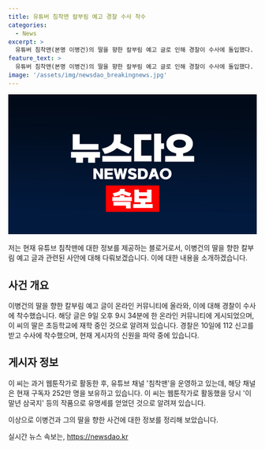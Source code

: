 ```yaml
---
title: 유튜버 침착맨 칼부림 예고 경찰 수사 착수
categories:
  - News
excerpt: >
  유튜버 침착맨(본명 이병건)의 딸을 향한 칼부림 예고 글로 인해 경찰이 수사에 돌입했다. 온라인 커뮤니티에 공개된 글은 이 씨의 초등학교에 다니는 딸을 상대로 칼 부리려는 내용이었다. 경찰은 112 신고를 받고 수사에 착수해 게시자의 신원을 파악 중이다. 유명한 웹툰작가 출신이자 유튜브 채널 침착맨을 운영하는 이병건의 사건에 관심이 쏠리고 있다. (150자)
feature_text: >
  유튜버 침착맨(본명 이병건)의 딸을 향한 칼부림 예고 글로 인해 경찰이 수사에 돌입했다. 온라인 커뮤니티에 공개된 글은 이 씨의 초등학교에 다니는 딸을 상대로 칼 부리려는 내용이었다. 경찰은 112 신고를 받고 수사에 착수해 게시자의 신원을 파악 중이다. 유명한 웹툰작가 출신이자 유튜브 채널 침착맨을 운영하는 이병건의 사건에 관심이 쏠리고 있다. (150자)
image: '/assets/img/newsdao_breakingnews.jpg'
---
```


<p><img src="/assets/img/newsdao_breakingnews.jpg" alt="pcversion 속보" /></p>

<p>저는 현재 유튜브 침착맨에 대한 정보를 제공하는 블로거로서, 이병건의 딸을 향한 칼부림 예고 글과 관련된 사안에 대해 다뤄보겠습니다. 이에 대한 내용을 소개하겠습니다.</p>

<h2 data-ke-size="size26">사건 개요</h2>

<p data-ke-size="size16">이병건의 딸을 향한 칼부림 예고 글이 온라인 커뮤니티에 올라와, 이에 대해 경찰이 수사에 착수했습니다. 해당 글은 9일 오후 9시 34분에 한 온라인 커뮤니티에 게시되었으며, 이 씨의 딸은 초등학교에 재학 중인 것으로 알려져 있습니다. 경찰은 10일에 112 신고를 받고 수사에 착수했으며, 현재 게시자의 신원을 파악 중에 있습니다.</p>

<h2 data-ke-size="size26">게시자 정보</h2>

<p data-ke-size="size16">이 씨는 과거 웹툰작가로 활동한 후, 유튜브 채널 '침착맨'을 운영하고 있는데, 해당 채널은 현재 구독자 252만 명을 보유하고 있습니다. 이 씨는 웹툰작가로 활동했을 당시 '이말년 삼국지' 등의 작품으로 유명세를 얻었던 것으로 알려져 있습니다.</p>

<p>이상으로 이병건과 그의 딸을 향한 사건에 대한 정보를 정리해 보았습니다.</p>
실시간 뉴스 속보는, <a href="https://newsdao.kr" rel="dofollow">https://newsdao.kr</a>


